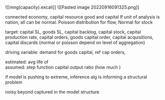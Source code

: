 ![[mng(capacity).excali]]
![[Pasted image 20220916091325.png]]

connected economy, capital resource 
good and capital
If unit of analysis is nation, all can be normal. Poisson distribution for flow, Normal for stock

target: capital SL, goods SL, capital backlog, capital stock, capital production rate, capital orders, goods capital order, capital acquisitions, capital discards (normal or poisson depend on level of aggregation)

driving variable: demand for goods capital, ref cap orders, 

estimated: avg life of  
assumed: step function 
capital output ratio (how much )

if model is pushing to extreme, inference alg is informing a structural problem

noisy beyond captured in the model structure